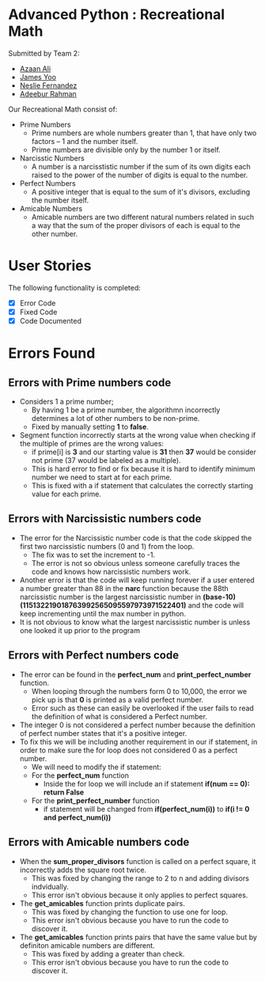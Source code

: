 # Advanced Python : Recreational Math 

Submitted by Team 2:
 
* []() [Azaan Ali](https://github.com/AzaanDev)
* []() [James Yoo](https://github.com/jamyooes)
* []() [Neslie Fernandez](https://github.com/nesquickcoding)
* []() [Adeebur Rahman](https://github.com/adeeburrahman)

Our Recreational Math consist of:

* []() Prime Numbers
    * Prime numbers are whole numbers greater than 1, that have only two factors – 1 and the number itself.
    * Prime numbers are divisible only by the number 1 or itself.   
* []() Narcisstic Numbers
    *  A number is a narcisstistic number if the sum of its own digits each raised to the power of the number of digits is equal to the number.
* []() Perfect Numbers
    * A positive integer that is equal to the sum of it's divisors, excluding the number itself.
* []() Amicable Numbers 
    * Amicable numbers are two different natural numbers related in such a way that the sum of the proper divisors of each is equal to the other number. 

# User Stories

The following functionality is completed:

* [x] Error Code
* [x] Fixed Code 
* [x] Code Documented

# Errors Found

## Errors with Prime numbers code
* Considers 1 a prime number; 
  * By having 1 be a prime number, the algorithmn incorrectly determines a lot of other numbers to be non-prime.
  * Fixed by manually setting **1** to **false**.
* Segment function incorrectly starts at the wrong value when checking if the multiple of primes are the wrong values:
  * if prime[i] is **3** and our starting value is **31** then **37** would be consider not prime (37 would be labeled as a multiple).
  * This is hard error to find or fix because it is hard to identify minimum number we need to start at for each prime. 
  * This is fixed with a if statement that calculates the correctly starting value for each prime.

## Errors with Narcissistic numbers code
* The error for the Narcissistic number code is that the code skipped the first two narcissistic numbers (0 and 1) from the loop. 
   * The fix was to set the increment to -1. 
   * The error is not so obvious unless someone carefully traces the code and knows how narcissistic numbers work.
* Another error is that the code will keep running forever if a user entered a number greater than 88 in the **narc** function 
  because the 88th narcissistic number is the largest narcissistic number in **(base-10)** **(115132219018763992565095597973971522401)**
  and the code will keep incrementing until the max number in python. 
* It is not obvious to know what the largest narcissistic number is unless one looked it up prior to the program

## Errors with Perfect numbers code
* The error can be found in the **perfect_num** and **print_perfect_number** function. 
   * When looping through the numbers form 0 to 10,000, the error we pick up is that **0** is printed as a valid perfect number. 
   * Error such as these can easily be overlooked if the user fails to read the definition of what is considered a Perfect number.
* The integer 0 is not considered a perfect number because the definition of perfect number states that it's a positive integer. 
* To fix this we will be including another requirement in our if statement, in order to make sure the for loop does not considered 0 as a perfect number.
   * We will need to modify the if statement:
   * For the **perfect_num** function
     * Inside the for loop we will include an if statement **if(num == 0): return False**
   * For the **print_perfect_number** function
     * if statement will be changed from **if(perfect_num(i))** to **if(i != 0 and perfect_num(i))**

## Errors with Amicable numbers code
* When the **sum_proper_divisors** function is called on a perfect square, it incorrectly adds the square root twice. 
  * This was fixed by changing the range to 2 to n and adding divisors indvidually. 
  * This error isn't obvious because it only applies to perfect squares.
* The **get_amicables** function prints duplicate pairs. 
   * This was fixed by changing the function to use one for loop. 
   * This error isn't obvious because you have to run the code to discover it.
* The **get_amicables** function prints pairs that have the same value but by definiton amicable numbers are different. 
   * This was fixed by adding a greater than check. 
   * This error isn't obvious because you have to run the code to discover it.
